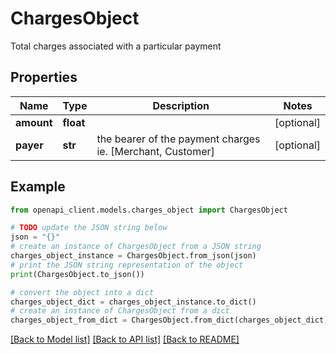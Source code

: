 # ChargesObject

Total charges associated with a particular payment

## Properties

Name | Type | Description | Notes
------------ | ------------- | ------------- | -------------
**amount** | **float** |  | [optional] 
**payer** | **str** | the bearer of the payment charges ie. [Merchant, Customer] | [optional] 

## Example

```python
from openapi_client.models.charges_object import ChargesObject

# TODO update the JSON string below
json = "{}"
# create an instance of ChargesObject from a JSON string
charges_object_instance = ChargesObject.from_json(json)
# print the JSON string representation of the object
print(ChargesObject.to_json())

# convert the object into a dict
charges_object_dict = charges_object_instance.to_dict()
# create an instance of ChargesObject from a dict
charges_object_from_dict = ChargesObject.from_dict(charges_object_dict)
```
[[Back to Model list]](../README.md#documentation-for-models) [[Back to API list]](../README.md#documentation-for-api-endpoints) [[Back to README]](../README.md)


